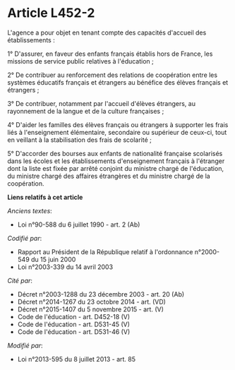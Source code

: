 # Article L452-2

L'agence a pour objet en tenant compte des capacités d'accueil des établissements :

1° D'assurer, en faveur des enfants français établis hors de France, les missions de service public relatives à l'éducation ;

2° De contribuer au renforcement des relations de coopération entre les systèmes éducatifs français et étrangers au bénéfice
des élèves français et étrangers ;

3° De contribuer, notamment par l'accueil d'élèves étrangers, au rayonnement de la langue et de la culture françaises ;

4° D'aider les familles des élèves français ou étrangers à supporter les frais liés à l'enseignement élémentaire, secondaire
ou supérieur de ceux-ci, tout en veillant à la stabilisation des frais de scolarité ;

5° D'accorder des bourses aux enfants de nationalité française scolarisés dans les écoles et les établissements
d'enseignement français à l'étranger dont la liste est fixée par arrêté conjoint du ministre chargé de l'éducation, du
ministre chargé des affaires étrangères et du ministre chargé de la coopération.

**Liens relatifs à cet article**

_Anciens textes_:

  - Loi n°90-588 du 6 juillet 1990 - art. 2 (Ab)

_Codifié par_:

  - Rapport au Président de la République relatif à l'ordonnance n°2000-549 du 15 juin 2000
  - Loi n°2003-339 du 14 avril 2003

_Cité par_:

  - Décret n°2003-1288 du 23 décembre 2003 - art. 20 (Ab)
  - Décret n°2014-1267 du 23 octobre 2014 - art. (VD)
  - Décret n°2015-1407 du 5 novembre 2015 - art. (V)
  - Code de l'éducation - art. D452-18 (V)
  - Code de l'éducation - art. D531-45 (V)
  - Code de l'éducation - art. D531-46 (V)

_Modifié par_:

  - Loi n°2013-595 du 8 juillet 2013 - art. 85
